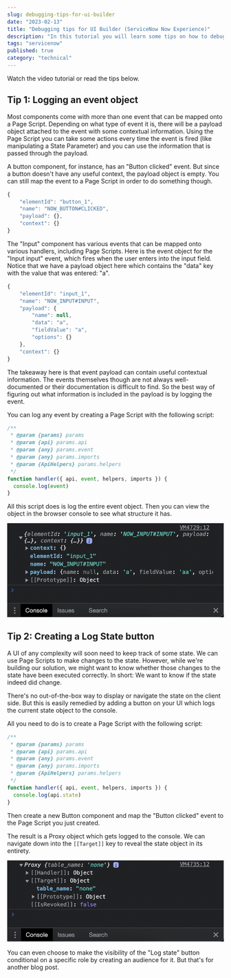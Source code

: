 ```yaml
---
slug: debugging-tips-for-ui-builder
date: "2023-02-13"
title: "Debugging tips for UI Builder (ServiceNow Now Experience)"
description: "In this tutorial you will learn some tips on how to debug inside UI Builder"
tags: "servicenow"
published: true
category: "technical"
---
```


<YouTube youTubeId="1XjtMwKFx6U" />

Watch the video tutorial or read the tips below.

## Tip 1: Logging an event object

Most components come with more than one event that can be mapped onto a Page Script. Depending on what type of event it is, there will be a payload object attached to the event with some contextual information. Using the Page Script you can take some actions every time the event is fired (like manipulating a State Parameter) and you can use the information that is passed through the payload.

A button component, for instance, has an "Button clicked" event. But since a button doesn't have any useful context, the payload object is empty. You can still map the event to a Page Script in order to do something though.

```js
{
    "elementId": "button_1",
    "name": "NOW_BUTTON#CLICKED",
    "payload": {},
    "context": {}
}
```

The "Input" component has various events that can be mapped onto various handlers, including Page Scripts. Here is the event object for the "Input input" event, which fires when the user enters into the input field. Notice that we have a payload object here which contains the "data" key with the value that was entered: "a".

```js
{
    "elementId": "input_1",
    "name": "NOW_INPUT#INPUT",
    "payload": {
        "name": null,
        "data": "a",
        "fieldValue": "a",
        "options": {}
    },
    "context": {}
}
```

The takeaway here is that event payload can contain useful contextual information. The events themselves though are not always well-documented or their documentation is difficult to find. So the best way of figuring out what information is included in the payload is by logging the event.

You can log any event by creating a Page Script with the following script:

```js
/**
 * @param {params} params
 * @param {api} params.api
 * @param {any} params.event
 * @param {any} params.imports
 * @param {ApiHelpers} params.helpers
 */
function handler({ api, event, helpers, imports }) {
  console.log(event)
}
```

All this script does is log the entire event object. Then you can view the object in the browser console to see what structure it has.

![Viewing the logged event structure in the browser console](images/20230213180338.png)

## Tip 2: Creating a Log State button

A UI of any complexity will soon need to keep track of some state. We can use Page Scripts to make changes to the state. However, while we're building our solution, we might want to know whether those changes to the state have been executed correctly. In short: We want to know if the state indeed did change.

There's no out-of-the-box way to display or navigate the state on the client side. But this is easily remedied by adding a button on your UI which logs the current state object to the console.

All you need to do is to create a Page Script with the following script:

```js
/**
 * @param {params} params
 * @param {api} params.api
 * @param {any} params.event
 * @param {any} params.imports
 * @param {ApiHelpers} params.helpers
 */
function handler({ api, event, helpers, imports }) {
  console.log(api.state)
}
```

Then create a new Button component and map the "Button clicked" event to the Page Script you just created.

The result is a Proxy object which gets logged to the console. We can navigate down into the `[[Target]]` key to reveal the state object in its entirety.

![Logging the state object](images/20230213180755.png)

You can even choose to make the visibility of the "Log state" button conditional on a specific role by creating an audience for it. But that's for another blog post.
